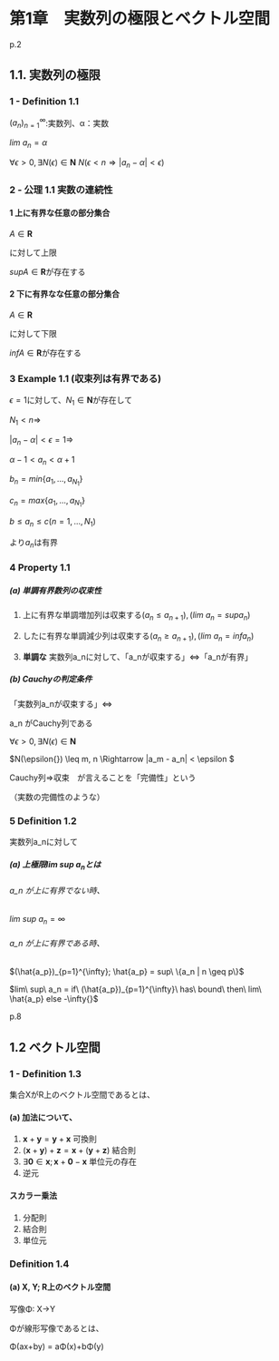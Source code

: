 # 第1章　実数列の極限とベクトル空間

p.2

## 1.1. 実数列の極限

### 1 - Definition 1.1

$(a_n)_{n=1}^{\infty}$:実数列、α：実数

$lim\ a_n = \alpha$

$\forall \epsilon > 0, \exists N(\epsilon) \in \boldsymbol{N}$
$N(\epsilon < n \Rightarrow |a_n - \alpha| < \epsilon)$

### 2 - 公理 1.1 実数の連続性
#### 1 上に有界な任意の部分集合

$A\in{\boldsymbol{R}}$

に対して上限

$supA \in \boldsymbol{R}$が存在する

#### 2 下に有界なな任意の部分集合

$A\in{\boldsymbol{R}}$

に対して下限

$inf A \in \boldsymbol{R}$が存在する

### 3 Example 1.1 (収束列は有界である)

$\epsilon = 1$に対して、$N_1 \in \boldsymbol{N}$が存在して

$N_1 < n \Rightarrow$

$|a_n - \alpha| < \epsilon = 1 \Rightarrow$

$\alpha - 1 < a_n < \alpha + 1$

$b_n = min\{a_1, ..., a_{N_1}\}$

$c_n = max\{a_1, ..., a_{N_1}\}$

$b \leq a_n \leq c (n = 1, ..., N_1)$

より$a_n$は有界

### 4 Property 1.1

##### (a) 単調有界数列の収束性

1. 上に有界な単調増加列は収束する$(a_n \leq a_{n+1}), (lim\ a_n = sup{a_n})$

2. したに有界な単調減少列は収束する$(a_n \geq a_{n+1}), (lim\ a_n = inf{a_n})$

3. **単調な** 実数列a_nに対して、「a_nが収束する」⇔「a_nが有界」

##### (b) Cauchyの判定条件

「実数列a_nが収束する」⇔

a_n がCauchy列である

$\forall \epsilon > 0, \exists N(\epsilon{}) \in \boldsymbol{N}$

$N(\epsilon{}) \leq m, n \Rightarrow |a_m - a_n| < \epsilon $

Cauchy列⇒収束　が言えることを「完備性」という

（実数の完備性のような）

### 5 Definition 1.2

実数列a_nに対して

##### (a) 上極限$lim\ sup\ a_n$とは

###### a_n が上に有界でない時、

$lim\ sup\ a_n = \infty$

###### a_n が上に有界である時、

$(\hat{a_p})_{p=1}^{\infty}; \hat{a_p} = sup\ \{a_n | n \geq p\}$

$lim\ sup\ a_n = if\ (\hat{a_p})_{p=1}^{\infty}\ has\ bound\ then\ lim\ \hat{a_p} else -\infty{}$


p.8
## 1.2 ベクトル空間

### 1 - Definition 1.3
集合XがR上のベクトル空間であるとは、


#### (a) 加法について、
1. $\boldsymbol{x}+\boldsymbol{y} = \boldsymbol{y}+\boldsymbol{x}$ 可換則
2. $(\boldsymbol{x}+\boldsymbol{y}) + \boldsymbol{z} = \boldsymbol{x}+(\boldsymbol{y} + \boldsymbol{z})$ 結合則
3. $\exists \boldsymbol{0} \in \boldsymbol{x}; \boldsymbol{x}+\boldsymbol{0} - \boldsymbol{x}$ 単位元の存在
4. 逆元

#### スカラー乗法
1. 分配則
2. 結合則
3. 単位元

### Definition 1.4

#### (a) X, Y; R上のベクトル空間

写像Φ: X->Y

Φが線形写像であるとは、

Φ(ax+by) = aΦ(x)+bΦ(y)